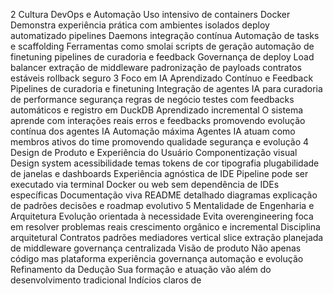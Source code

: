  2 Cultura DevOps e Automação
 Uso intensivo de containers Docker Demonstra experiência prática com ambientes isolados deploy automatizado pipelines Daemons integração contínua
 Automação de tasks e scaffolding Ferramentas como smolai scripts de geração automação de finetuning pipelines de curadoria e feedback
 Governança de deploy Load balancer extração de middleware padronização de payloads contratos estáveis rollback seguro
 3 Foco em IA Aprendizado Contínuo e Feedback
 Pipelines de curadoria e finetuning Integração de agentes IA para curadoria de performance segurança regras de negócio testes com feedbacks automáticos e registro em DuckDB
 Aprendizado incremental O sistema aprende com interações reais erros e feedbacks promovendo evolução contínua dos agentes IA
 Automação máxima Agentes IA atuam como membros ativos do time promovendo qualidade segurança e evolução
 4 Design de Produto e Experiência do Usuário
 Componentização visual Design system acessibilidade temas tokens de cor tipografia plugabilidade de janelas e dashboards
 Experiência agnóstica de IDE Pipeline pode ser executado via terminal Docker ou web sem dependência de IDEs específicas
 Documentação viva README detalhado diagramas explicação de padrões decisões e roadmap evolutivo
 5 Mentalidade de Engenharia e Arquitetura
 Evolução orientada à necessidade Evita overengineering foca em resolver problemas reais crescimento orgânico e incremental
 Disciplina arquitetural Contratos padrões mediadores vertical slice extração planejada de middleware governança centralizada
 Visão de produto Não apenas código mas plataforma experiência governança automação e evolução
 Refinamento da Dedução
Sua formação e atuação vão além do desenvolvimento tradicional Indícios claros de
